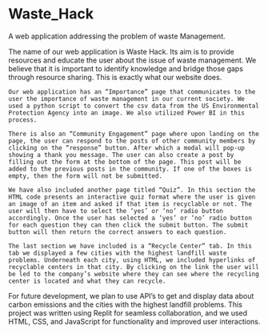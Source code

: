 # Waste_Hack
A web application addressing the problem of waste Management.

The name of our web application is Waste Hack. Its aim is to provide resources and educate the user about the issue of waste management. We believe that it is important to identify knowledge and bridge those gaps through resource sharing. This is exactly what our website does.

	Our web application has an “Importance” page that communicates to the user the importance of waste management in our current society. We used a python script to convert the csv data from the US Environmental Protection Agency into an image. We also utilized Power BI in this process. 
 
	There is also an “Community Engagement” page where upon landing on the page, the user can respond to the posts of other community members by clicking on the “response” button. After which a modal will pop-up showing a thank you message. The user can also create a post by filling out the form at the bottom of the page. This post will be added to the previous posts in the community. If one of the boxes is empty, then the form will not be submitted. 
 
	We have also included another page titled “Quiz”. In this section the HTML code presents an interactive quiz format where the user is given an image of an item and asked if that item is recyclable or not. The user will then have to select the ‘yes’ or ‘no’ radio button accordingly. Once the user has selected a ‘yes’ or ‘no’ radio button for each question they can then click the submit button. The submit button will then return the correct answers to each question. 
 
	The last section we have included is a “Recycle Center” tab. In this tab we displayed a few cities with the highest landfill waste problems. Underneath each city, using HTML, we included hyperlinks of recyclable centers in that city. By clicking on the link the user will be led to the company’s website where they can see where the recycling center is located and what they can recycle. 
 
For future development, we plan to use API’s to get and display data about carbon emissions and the cities with the highest landfill problems. 
This project was written using Replit for seamless collaboration, and we used HTML, CSS, and JavaScript for functionality and improved user interactions.
